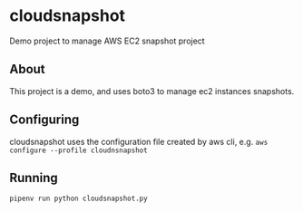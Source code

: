 # cloudsnapshot

Demo project to manage AWS EC2 snapshot project

## About

This project is a demo, and uses boto3 to manage ec2 instances snapshots.

## Configuring

cloudsnapshot uses the configuration file created by aws cli, e.g. 
`aws configure --profile cloudnsnapshot`

## Running

`pipenv run python cloudsnapshot.py`
